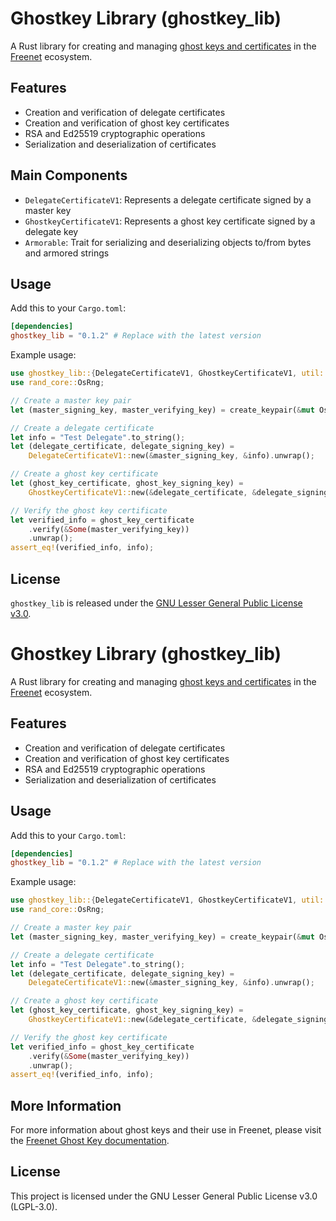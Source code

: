 # Ghostkey Library (ghostkey_lib)

A Rust library for creating and managing
[ghost keys and certificates](https://freenet.org/ghostkey/) in the [Freenet](https://freenet.org/)
ecosystem.

## Features

- Creation and verification of delegate certificates
- Creation and verification of ghost key certificates
- RSA and Ed25519 cryptographic operations
- Serialization and deserialization of certificates

## Main Components

- `DelegateCertificateV1`: Represents a delegate certificate signed by a master key
- `GhostkeyCertificateV1`: Represents a ghost key certificate signed by a delegate key
- `Armorable`: Trait for serializing and deserializing objects to/from bytes and armored strings

## Usage

Add this to your `Cargo.toml`:

```toml
[dependencies]
ghostkey_lib = "0.1.2" # Replace with the latest version
```

Example usage:

```rust
use ghostkey_lib::{DelegateCertificateV1, GhostkeyCertificateV1, util::create_keypair};
use rand_core::OsRng;

// Create a master key pair
let (master_signing_key, master_verifying_key) = create_keypair(&mut OsRng).unwrap();

// Create a delegate certificate
let info = "Test Delegate".to_string();
let (delegate_certificate, delegate_signing_key) =
    DelegateCertificateV1::new(&master_signing_key, &info).unwrap();

// Create a ghost key certificate
let (ghost_key_certificate, ghost_key_signing_key) =
    GhostkeyCertificateV1::new(&delegate_certificate, &delegate_signing_key);

// Verify the ghost key certificate
let verified_info = ghost_key_certificate
    .verify(&Some(master_verifying_key))
    .unwrap();
assert_eq!(verified_info, info);
```

## License

`ghostkey_lib` is released under the
[GNU Lesser General Public License v3.0](https://www.gnu.org/licenses/lgpl-3.0.html).
# Ghostkey Library (ghostkey_lib)

A Rust library for creating and managing [ghost keys and certificates](https://freenet.org/ghostkey/) in the [Freenet](https://freenet.org/) ecosystem.

## Features

- Creation and verification of delegate certificates
- Creation and verification of ghost key certificates
- RSA and Ed25519 cryptographic operations
- Serialization and deserialization of certificates

## Usage

Add this to your `Cargo.toml`:

```toml
[dependencies]
ghostkey_lib = "0.1.2" # Replace with the latest version
```

Example usage:

```rust
use ghostkey_lib::{DelegateCertificateV1, GhostkeyCertificateV1, util::create_keypair};
use rand_core::OsRng;

// Create a master key pair
let (master_signing_key, master_verifying_key) = create_keypair(&mut OsRng).unwrap();

// Create a delegate certificate
let info = "Test Delegate".to_string();
let (delegate_certificate, delegate_signing_key) =
    DelegateCertificateV1::new(&master_signing_key, &info).unwrap();

// Create a ghost key certificate
let (ghost_key_certificate, ghost_key_signing_key) =
    GhostkeyCertificateV1::new(&delegate_certificate, &delegate_signing_key);

// Verify the ghost key certificate
let verified_info = ghost_key_certificate
    .verify(&Some(master_verifying_key))
    .unwrap();
assert_eq!(verified_info, info);
```

## More Information

For more information about ghost keys and their use in Freenet, please visit the [Freenet Ghost Key documentation](https://freenet.org/ghostkey/).

## License

This project is licensed under the GNU Lesser General Public License v3.0 (LGPL-3.0).

